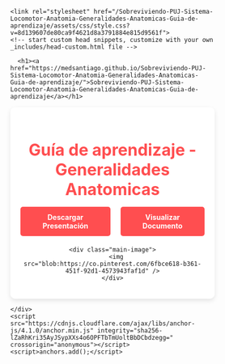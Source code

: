 <html lang="en-US">
  <head>
    <meta charset="UTF-8">
    <meta http-equiv="X-UA-Compatible" content="IE=edge">
    <meta name="viewport" content="width=device-width, initial-scale=1">

<!-- Begin Jekyll SEO tag v2.8.0 -->
<title>Sobreviviendo-PUJ-Sistema-Locomotor-Anatomia-Generalidades-Anatomicas-Guia-de-aprendizaje</title>
<meta name="generator" content="Jekyll v3.10.0" />
<meta property="og:title" content="Sobreviviendo-PUJ-Sistema-Locomotor-Anatomia-Generalidades-Anatomicas-Guia-de-aprendizaje" />
<meta property="og:locale" content="en_US" />
<link rel="canonical" href="https://medsantiago.github.io/Sobreviviendo-PUJ-Sistema-Locomotor-Anatomia-Generalidades-Anatomicas-Guia-de-aprendizaje/" />
<meta property="og:url" content="https://medsantiago.github.io/Sobreviviendo-PUJ-Sistema-Locomotor-Anatomia-Generalidades-Anatomicas-Guia-de-aprendizaje/" />
<meta property="og:site_name" content="Sobreviviendo-PUJ-Sistema-Locomotor-Anatomia-Generalidades-Anatomicas-Guia-de-aprendizaje" />
<meta property="og:type" content="website" />
<meta name="twitter:card" content="summary" />
<meta property="twitter:title" content="Sobreviviendo-PUJ-Sistema-Locomotor-Anatomia-Generalidades-Anatomicas-Guia-de-aprendizaje" />
<script type="application/ld+json">
{"@context":"https://schema.org","@type":"WebSite","headline":"Sobreviviendo-PUJ-Sistema-Locomotor-Anatomia-Generalidades-Anatomicas-Guia-de-aprendizaje","name":"Sobreviviendo-PUJ-Sistema-Locomotor-Anatomia-Generalidades-Anatomicas-Guia-de-aprendizaje","url":"https://medsantiago.github.io/Sobreviviendo-PUJ-Sistema-Locomotor-Anatomia-Generalidades-Anatomicas-Guia-de-aprendizaje/"}</script>
<!-- End Jekyll SEO tag -->

    <link rel="stylesheet" href="/Sobreviviendo-PUJ-Sistema-Locomotor-Anatomia-Generalidades-Anatomicas-Guia-de-aprendizaje/assets/css/style.css?v=8d139607de80ca9f4621d8a3791884e815d9561f">
    <!-- start custom head snippets, customize with your own _includes/head-custom.html file -->

<!-- Setup Google Analytics -->



<!-- You can set your favicon here -->
<!-- link rel="shortcut icon" type="image/x-icon" href="/Sobreviviendo-PUJ-Sistema-Locomotor-Anatomia-Generalidades-Anatomicas-Guia-de-aprendizaje/favicon.ico" -->

<!-- end custom head snippets -->

  </head>
  <body>
    <div class="container-lg px-3 my-5 markdown-body">
      
      <h1><a href="https://medsantiago.github.io/Sobreviviendo-PUJ-Sistema-Locomotor-Anatomia-Generalidades-Anatomicas-Guia-de-aprendizaje/">Sobreviviendo-PUJ-Sistema-Locomotor-Anatomia-Generalidades-Anatomicas-Guia-de-aprendizaje</a></h1>
      

      
<html lang="es">
<head>
  <meta charset="utf-8" />
  <meta name="viewport" content="width=device-width, initial-scale=1" />
  <title>Saber Clínico</title>
  <link rel="icon" type="image/png" href="https://png.pngtree.com/png-clipart/20250103/original/pngtree-vector-medical-symbol-of-healthcare-png-image_18976324.png" />
  <style>
    * {
      box-sizing: border-box;
      margin: 0;
      padding: 0;
    }

    body {
      font-family: 'Nunito', sans-serif;
      background: url('https://img.pikbest.com/backgrounds/20220119/medical-doctor-blue-minimalist-background_6244083.jpg!bw700');
      background-size: cover;
      background-position: center;
      min-height: 100vh;
      display: flex;
      justify-content: center;
      align-items: center;
      padding: 20px;
    }

    .container {
      background-color: rgba(255, 255, 255, 0.9);
      border-radius: 10px;
      box-shadow: 0 4px 10px rgba(0,0,0,0.1);
      padding: 20px;
      max-width: 900px;
      width: 100%;
      text-align: center;
    }

    .banner {
      margin-bottom: 20px;
    }

    .banner h1 {
      color: #ff4e50;
      font-size: 2rem;
      margin-bottom: 15px;
    }

    .banner-buttons {
      display: flex;
      justify-content: center;
      gap: 20px;
      margin-top: 10px;
    }

    .banner-buttons a {
      text-decoration: none;
      background-color: #ff4e50;
      color: white;
      padding: 12px 20px;
      border-radius: 5px;
      font-weight: bold;
      transition: background-color 0.3s;
    }

    .banner-buttons a:hover {
      background-color: #e33b3e;
    }

    .main-image img {
      width: 100%;
      border-radius: 10px;
      max-height: 500px;
      object-fit: cover;
    }
  </style>
</head>
<body>
  <div class="container">
    <div class="banner">
      <h1>Guía de aprendizaje - Generalidades Anatomicas</h1>
      <div class="banner-buttons">
        <a href="https://docs.google.com/uc?export=download&amp;id=1ZGrPMCnQDfwaQnEbV9owpJ8-aoDT5IzI" target="_blank" download="">Descargar Presentación</a>
        <a href="https://docs.google.com/document/d/1ZGrPMCnQDfwaQnEbV9owpJ8-aoDT5IzI/edit?usp=drive_link&ouid=109793059200003333223&rtpof=true&sd=true" target="_blank">Visualizar Documento</a>
      </div>
    </div>

    <div class="main-image">
      <img src="blob:https://co.pinterest.com/6fbce618-b361-451f-92d1-4573943faf1d" />
    </div>
  </div>
</body>
</html>


      
    </div>
    <script src="https://cdnjs.cloudflare.com/ajax/libs/anchor-js/4.1.0/anchor.min.js" integrity="sha256-lZaRhKri35AyJSypXXs4o6OPFTbTmUoltBbDCbdzegg=" crossorigin="anonymous"></script>
    <script>anchors.add();</script>
  </body>
</html>
